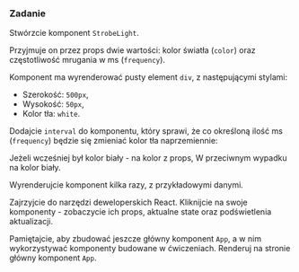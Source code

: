 ### Zadanie 
Stwórzcie komponent `StrobeLight`. 

Przyjmuje on przez props dwie wartości: kolor światła (`color`) oraz częstotliwość mrugania w ms (`frequency`).

Komponent ma wyrenderować pusty element `div`, z następującymi stylami:

- Szerokość: `500px`,
- Wysokość: `50px`,
- Kolor tła: `white`.

Dodajcie `interval` do komponentu, który sprawi, że co określoną ilość ms (`frequency`) będzie się zmieniać kolor tła naprzemiennie:

Jeżeli wcześniej był kolor biały - na kolor z props,
W przeciwnym wypadku na kolor biały.

Wyrenderujcie komponent kilka razy, z przykładowymi danymi.

Zajrzyjcie do narzędzi deweloperskich React. Kliknijcie na swoje komponenty - zobaczycie ich props, aktualne state oraz podświetlenia aktualizacji.

Pamiętajcie, aby zbudować jeszcze główny komponent `App`, a w nim wykorzystywać komponenty budowane w ćwiczeniach. Renderuj na stronie główny komponent `App`.